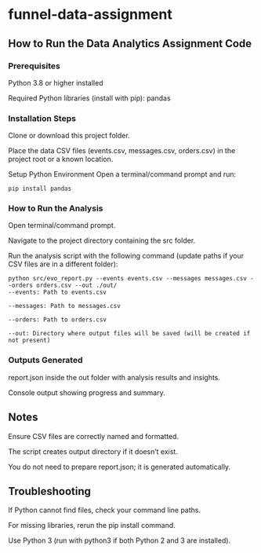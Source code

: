 ﻿# funnel-data-assignment

## How to Run the Data Analytics Assignment Code
### Prerequisites

Python 3.8 or higher installed

Required Python libraries (install with pip): pandas

### Installation Steps
Clone or download this project folder.

Place the data CSV files (events.csv, messages.csv, orders.csv) in the project root or a known location.

Setup Python Environment
Open a terminal/command prompt and run:

```
pip install pandas
```

### How to Run the Analysis
Open terminal/command prompt.

Navigate to the project directory containing the src folder.

Run the analysis script with the following command (update paths if your CSV files are in a different folder):

```
python src/evo_report.py --events events.csv --messages messages.csv --orders orders.csv --out ./out/
--events: Path to events.csv

--messages: Path to messages.csv

--orders: Path to orders.csv

--out: Directory where output files will be saved (will be created if not present)
```

### Outputs Generated
report.json inside the out folder with analysis results and insights.

Console output showing progress and summary.

## Notes
Ensure CSV files are correctly named and formatted.

The script creates output directory if it doesn’t exist.

You do not need to prepare report.json; it is generated automatically.

## Troubleshooting
If Python cannot find files, check your command line paths.

For missing libraries, rerun the pip install command.

Use Python 3 (run with python3 if both Python 2 and 3 are installed).



